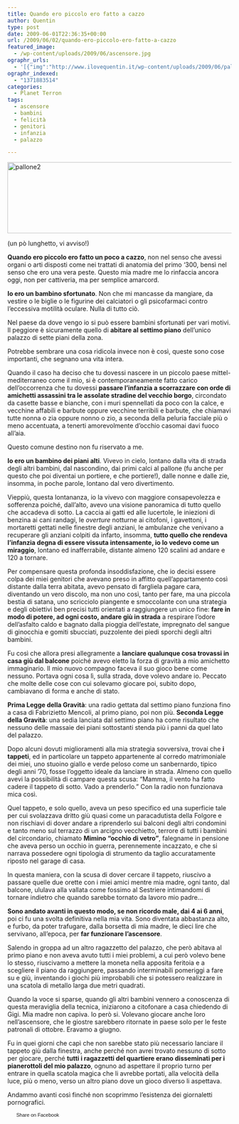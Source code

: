 ```yaml
---
title: Quando ero piccolo ero fatto a cazzo
author: Quentin
type: post
date: 2009-06-01T22:36:35+00:00
url: /2009/06/02/quando-ero-piccolo-ero-fatto-a-cazzo
featured_image:
  - /wp-content/uploads/2009/06/ascensore.jpg
ographr_urls:
  - '[{"img":"http://www.ilovequentin.it/wp-content/uploads/2009/06/pallone2.jpg"},{"img":"http://www.ilovequentin.it/wp-content/uploads/2009/06/ascensore.jpg"},{"img":"http://www.ilovequentin.it/wp-content/uploads/2009/06/pallone2-300x92.jpg"}]'
ographr_indexed:
  - "1371883514"
categories:
  - Planet Terron
tags:
  - ascensore
  - bambini
  - felicità
  - genitori
  - infanzia
  - palazzo

---
```

<img class="alignnone size-full wp-image-415" title="pallone2" src="http://www.ilovequentin.it/wp-content/uploads/2009/06/pallone2.jpg" alt="pallone2" width="520" height="160" />

(un pò lunghetto, vi avviso!)

**Quando ero piccolo ero fatto un poco a cazzo**, non nel senso che avessi organi o arti disposti come nei trattati di anatomia del primo &#8216;300, bensì nel senso che ero una vera peste. Questo mia madre me lo rinfaccia ancora oggi, non per cattiveria, ma per semplice amarcord.

**Io ero un bambino sfortunato**. Non che mi mancasse da mangiare, da vestire o le biglie o le figurine dei calciatori o gli psicofarmaci contro l&#8217;eccessiva motilità oculare. Nulla di tutto ciò.
  
Nel paese da dove vengo io si può essere bambini sfortunati per vari motivi. Il peggiore è sicuramente quello di **abitare al settimo piano** dell&#8217;unico palazzo di sette piani della zona.
  
Potrebbe sembrare una cosa ridicola invece non è così, queste sono cose importanti, che segnano una vita intera.

Quando il caso ha deciso che tu dovessi nascere in un piccolo paese mittel-mediterraneo come il mio, si è contemporaneamente fatto carico dell&#8217;occorrenza che tu dovessi **passare l&#8217;infanzia a scorrazzare con orde di amichetti assassini tra le assolate stradine del vecchio borgo**, circondato da casette basse e bianche, con i muri spennellati da poco con la calce, e vecchine affabili e barbute oppure vecchine terribili e barbute, che chiamavi tutte nonna o zia oppure nonno o zio, a seconda della peluria facciale più o meno accentuata, a tenerti amorevolmente d&#8217;occhio casomai davi fuoco all&#8217;aia.

<!--more-->Questo comune destino non fu riservato a me. 

**Io ero un bambino dei piani alti**. Vivevo in cielo, lontano dalla vita di strada degli altri bambini, dal nascondino, dai primi calci al pallone (fu anche per questo che poi diventai un portiere, e che portiere!), dalle nonne e dalle zie, insomma, in poche parole, lontano dal vero divertimento.
  
Vieppiù, questa lontananza, io la vivevo con maggiore consapevolezza e sofferenza poiché, dall&#8217;alto, avevo una visione panoramica di tutto quello che accadeva di sotto. La caccia ai gatti ed alle lucertole, le iniezioni di benzina ai cani randagi, le _overture_ notturne ai citofoni, i gavettoni, i mortaretti gettati nelle finestre degli anziani, le ambulanze che venivano a recuperare gli anziani colpiti da infarto, insomma, **tutto quello che rendeva l&#8217;infanzia degna di essere vissuta intensamente, io lo vedevo come un miraggio**, lontano ed inafferrabile, distante almeno 120 scalini ad andare e 120 a tornare.

Per compensare questa profonda insoddisfazione, che io decisi essere colpa dei miei genitori che avevano preso in affitto quell&#8217;appartamento così distante dalla terra abitata, avevo pensato di fargliela pagare cara, diventando un vero discolo, ma non uno così, tanto per fare, ma una piccola bestia di satana, uno scricciolo piangente e smoccolante con una strategia e degli obiettivi ben precisi tutti orientati a raggiungere un unico fine: **fare in modo di potere, ad ogni costo, andare giù in strada** a respirare l&#8217;odore dell&#8217;asfalto caldo e bagnato dalla pioggia dell&#8217;estate, impregnato del sangue di ginocchia e gomiti sbucciati, puzzolente dei piedi sporchi degli altri bambini.

Fu così che allora presi allegramente a **lanciare qualunque cosa trovassi in casa giù dal balcone** poiché avevo eletto la forza di gravità a mio amichetto immaginario. Il mio nuovo compagno faceva il suo gioco bene come nessuno. Portava ogni cosa lì, sulla strada, dove volevo andare io. Peccato che molte delle cose con cui solevamo giocare poi, subito dopo, cambiavano di forma e anche di stato.
  
**Prima Legge della Gravità**: una radio gettata dal settimo piano funziona fino a casa di Fabrizietto Mencoli, al primo piano, poi non più. **Seconda Legge della Gravità**: una sedia lanciata dal settimo piano ha come risultato che nessuno delle massaie dei piani sottostanti stenda più i panni da quel lato del palazzo.

Dopo alcuni dovuti miglioramenti alla mia strategia sovversiva, trovai che **i tappeti**, ed in particolare un tappeto appartenente al corredo matrimoniale dei miei, uno stuoino giallo e verde peloso come un sanbernardo, tipico degli anni &#8217;70, fosse l&#8217;oggetto ideale da lanciare in strada. Almeno con quello avevi la possibilità di campare questa scusa: &#8220;Mamma, il vento ha fatto cadere il tappeto di sotto. Vado a prenderlo.&#8221; Con la radio non funzionava mica così.

Quel tappeto, e solo quello, aveva un peso specifico ed una superficie tale per cui svolazzava dritto giù quasi come un paracadutista della Folgore e non rischiavi di dover andare a riprenderlo sui balconi degli altri condomini e tanto meno sul terrazzo di un arcigno vecchietto, terrore di tutti i bambini del circondario, chiamato **Mimino &#8220;occhio di vetro&#8221;**, falegname in pensione che aveva perso un occhio in guerra, perennemente incazzato, e che si narrava possedere ogni tipologia di strumento da taglio accuratamente riposto nel garage di casa.
  
In questa maniera, con la scusa di dover cercare il tappeto, riuscivo a passare quelle due orette con i miei amici mentre mia madre, ogni tanto, dal balcone, ululava alla vallata come fossimo al Sestriere intimandomi di tornare indietro che quando sarebbe tornato da lavoro mio padre&#8230;

**Sono andato avanti in questo modo, se non ricordo male, dai 4 ai 6 anni**, poi ci fu una svolta definitiva nella mia vita. Sono diventata abbastanza alto, e furbo, da poter trafugare, dalla borsetta di mia madre, le dieci lire che servivano, all&#8217;epoca, per **far funzionare l&#8217;ascensore**.
  
Salendo in groppa ad un altro ragazzetto del palazzo, che però abitava al primo piano e non aveva avuto tutti i miei problemi, a cui però volevo bene lo stesso, riuscivamo a mettere la moneta nella apposita feritoia e a scegliere il piano da raggiungere, passando interminabili pomeriggi a fare su e giù, inventando i giochi più improbabili che si potessero realizzare in una scatola di metallo larga due metri quadrati.

Quando la voce si sparse, quando gli altri bambini vennero a conoscenza di questa meraviglia della tecnica, iniziarono a citofonare a casa chiedendo di Gigi. Mia madre non capiva. Io però si. Volevano giocare anche loro nell&#8217;ascensore, che le giostre sarebbero ritornate in paese solo per le feste patronali di ottobre. Eravamo a giugno.

Fu in quei giorni che capì che non sarebbe stato più necessario lanciare il tappeto giù dalla finestra, anche perché non avrei trovato nessuno di sotto per giocare, perché **tutti i ragazzetti del quartiere erano disseminati per i pianerottoli del mio palazzo**, ognuno ad aspettare il proprio turno per entrare in quella scatola magica che li avrebbe portati, alla velocità della luce, più o meno, verso un altro piano dove un gioco diverso li aspettava.
  
Andammo avanti così finché non scoprimmo l&#8217;esistenza dei giornaletti pornografici.

<a href="http://www.facebook.com/share.php?u=http%3A%2F%2Fwww.ilovequentin.it%2F2009%2F06%2F02%2Fquando-ero-piccolo-ero-fatto-a-cazzo&t=Quando%20ero%20piccolo%20ero%20fatto%20a%20cazzo" id="facebook_share_both_412" style="font-size:11px; line-height:13px; font-family:'lucida grande',tahoma,verdana,arial,sans-serif; text-decoration:none; padding:2px 0 0 20px; height:16px; background:url(http://b.static.ak.fbcdn.net/images/share/facebook_share_icon.gif) no-repeat top left;">Share on Facebook</a>